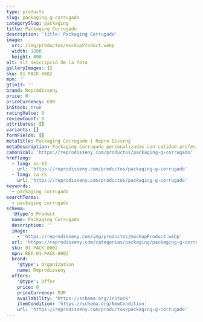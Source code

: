 ```yaml
---
type: producto
slug: packaging-g-corrugado
categorySlug: packaging
title: Packaging Corrugado
description: 'title: Packaging Corrugado'
image:
  src: /img/productos/mockupProduct.webp
  width: 1200
  height: 800
alt: alt descripció de la foto
galleryImages: []
sku: 01-PACK-0002
mpn: ''
gtin13: ''
brand: Reprodisseny
price: 0
priceCurrency: EUR
inStock: true
ratingValue: 0
reviewCount: 0
attributes: []
variants: []
formFields: []
metaTitle: Packaging Corrugado | Repro Disseny
metaDescription: Packaging Corrugado personalizadas con calidad profesional en Cataluña.
canonical: 'https://reprodisseny.com/productos/packaging-g-corrugado'
hreflang:
  - lang: es-ES
    url: 'https://reprodisseny.com/productos/packaging-g-corrugado'
  - lang: ca-ES
    url: 'https://reprodisseny.com/productos/packaging-g-corrugado'
keywords:
  - packaging corrugado
searchTerms:
  - packaging corrugado
schema:
  '@type': Product
  name: Packaging Corrugado
  description: ''
  image:
    - 'https://reprodisseny.com/img/productos/mockupProduct.webp'
  url: 'https://reprodisseny.com/categorias/packaging/packaging-g-corrugado'
  sku: 01-PACK-0002
  mpn: REF-01-PACK-0002
  brand:
    '@type': Organization
    name: Reprodisseny
  offers:
    '@type': Offer
    price: 0
    priceCurrency: EUR
    availability: 'https://schema.org/InStock'
    itemCondition: 'https://schema.org/NewCondition'
    url: 'https://reprodisseny.com/productos/packaging-g-corrugado'
---
```


